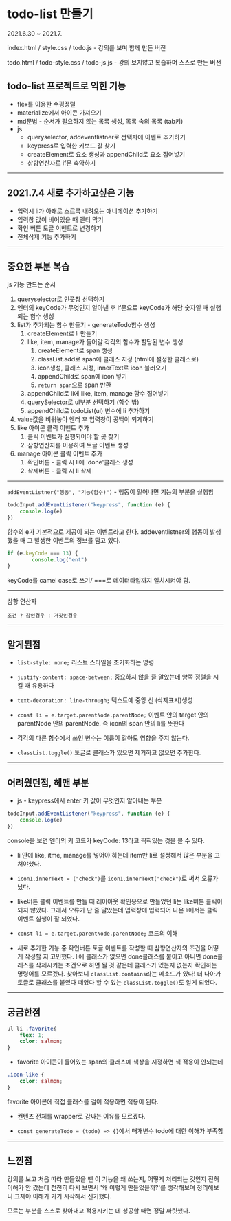 # todo-list 만들기
2021.6.30 ~ 2021.7.

index.html / style.css / todo.js - 강의를 보며 함께 만든 버전

todo.html / todo-style.css / todo-js.js - 강의 보지않고 복습하며 스스로 만든 버전

## todo-list 프로젝트로 익힌 기능
- flex를 이용한 수평정렬
- materialize에서 아이콘 가져오기
- md문법 - 순서가 필요하지 않는 목록 생성, 목록 속의 목록 (tab키)
- js
    - queryselector, addeventlistner로 선택자에 이벤트 추가하기
    - keypress로 입력한 키보드 값 찾기
    - createElement로 요소 생성과 appendChild로 요소 집어넣기
    - 삼항연산자로 if문 축약하기

---
## 2021.7.4 새로 추가하고싶은 기능
- 입력시 li가 아래로 스르륵 내려오는 애니메이션 추가하기
- 입력창 값이 비어있을 때 엔터 막기
- 확인 버튼 토글 이벤트로 변경하기
- 전체삭제 기능 추가하기

---
## 중요한 부분 복습
js 기능 만드는 순서 
1. queryselector로 인풋창 선택하기
2. 엔터의 keyCode가 무엇인지 알아낸 후 if문으로 keyCode가 해당 숫자일 때 실행되는 함수 생성
3. list가 추가되는 함수 만들기 - generateTodo함수 생성
    1. createElement로 li 만들기
    2. like, item, manage가 들어갈 각각의 함수가 할당된 변수 생성
        1. createElement로 span 생성
        2. classList.add로 span에 클래스 지정 (html에 설정한 클래스로)
        3. icon생성, 클래스 지정, innerText로 icon 불러오기
        4. appendChild로 span에 icon 넣기
        5. `return span`으로 span 반환
    3. appendChild로 li에 like, item, manage 함수 집어넣기
    4. querySelector로 ul부분 선택하기 (함수 밖)
    4. appendChild로 todoList(ul) 변수에 li 추가하기
4. value값을 비워놓아 엔터 후 입력창이 공백이 되게하기
5. like 아이콘 클릭 이벤트 추가
    1. 클릭 이벤트가 실행되어야 할 곳 찾기
    2. 삼항연산자를 이용하여 토글 이벤트 생성
6. manage 아이콘 클릭 이벤트 추가
    1. 확인버튼 - 클릭 시 li에 'done'클래스 생성
    2. 삭제버튼 - 클릭 시 li 삭제

---
`addEventListner("행동", "기능(함수)")` - 행동이 일어나면 기능의 부분을 실행함

```js
todoInput.addEventListener("keypress", function (e) {
    console.log(e)
})
```
함수의 e가 기본적으로 제공이 되는 이벤트라고 한다. addeventlistner의 행동이 발생 했을 때 그 발생한 이벤트의 정보를 담고 있다.

```js
if (e.keyCode === 13) {
        console.log("ent")
}
```
keyCode를 camel case로 쓰기/ ===로 데이터타입까지 일치시켜야 함.

---
삼항 연산자

`조건 ? 참인경우 : 거짓인경우`

---
## 알게된점
- `list-style: none;` 리스트 스타일을 초기화하는 명령

- `justify-content: space-between;` 중요하지 않을 줄 알았는데 양쪽 정렬을 시킬 때 유용하다

- `text-decoration: line-through;` 텍스트에 중앙 선 (삭제표시)생성

- `const li = e.target.parentNode.parentNode;` 이벤트 안의 target 안의 parentNode 안의 parentNode. 즉 icon의 span 안의 li를 뜻한다

- 각각의 다른 함수에서 쓰인 변수는 이름이 같아도 영향을 주지 않는다.

- `classList.toggle()` 토글로 클래스가 있으면 제거하고 없으면 추가한다.

---
## 어려웠던점, 헤맨 부분
- js - keypress에서 enter 키 값이 무엇인지 알아내는 부분
```js
todoInput.addEventListener("keypress", function (e) {
    console.log(e)
})
```
console을 보면 엔터의 키 코드가 keyCode: 13라고 찍혀있는 것을 볼 수 있다.

- li 안에 like, itme, manage를 넣어야 하는데 item만 li로 설정해서 많은 부분을 고쳐야했다.

- `icon1.innerText = ("check")`를 `icon1.innerText("check")`로 써서 오류가 났다.

- like버튼 클릭 이벤트를 만들 때 레이아웃 확인용으로 만들었던 li는 like버튼 클릭이 되지 않았다. 그래서 오류가 난 줄 알았는데 입력창에 입력되어 나온 li에서는 클릭 이벤트 실행이 잘 되었다.

- `const li = e.target.parentNode.parentNode;` 코드의 이해

- 새로 추가한 기능 중 확인버튼 토글 이벤트를 작성할 때 삼항연산자의 조건을 어떻게 작성할 지 고민했다. li에 클래스가 없으면 done클래스를 붙이고 아니면 done클래스를 삭제시키는 조건으로 하면 될 것 같은데 클래스가 있는지 없는지 확인하는 명령어를 모르겠다. 찾아보니 `classList.contains`라는 메소드가 있다! 더 나아가 토글로 클래스를 붙였다 떼었다 할 수 있는 `classList.toggle()`도 알게 되었다.

---

## 궁금한점
```css
ul li .favorite{
    flex: 1;
    color: salmon;
}
```
- favorite 아이콘이 들어있는 span의 클래스에 색상을 지정하면 색 적용이 안되는데
```css
.icon-like {
    color: salmon;
}
```
favorite 아이콘에 직접 클래스를 걸어 적용하면 적용이 된다.

- 컨텐츠 전체를 wrapper로 감싸는 이유를 모르겠다.

- `const generateTodo = (todo) => {}`에서 매개변수 todo에 대한 이해가 부족함

---
## 느낀점
강의를 보고 처음 따라 만들었을 땐 이 기능을 왜 쓰는지, 어떻게 처리되는 것인지 전혀 이해가 안 갔는데 천천히 다시 보면서 '왜 이렇게 만들었을까?'를 생각해보며 정리해보니 그제야 이해가 가기 시작해서 신기했다.

모르는 부분을 스스로 찾아내고 적용시키는 데 성공할 때면 정말 짜릿했다.